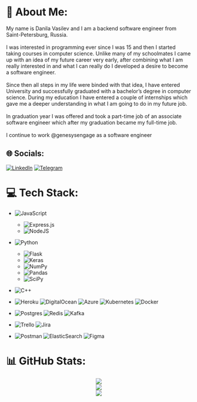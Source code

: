 # 💫 About Me:
My name is Danila Vasilev and I am a backend software engineer from Saint-Petersburg, Russia.<br><br>I was interested in programming ever since I was 15 and then I started taking courses in computer science. Unlike many of my schoolmates I came up with an idea of my future career very early, after combining what I am really interested in and what I can really do I developed a desire to become a software engineer.<br><br>Since then all steps in my life were binded with that idea, I have entered University and successfully graduated with a bachelor’s degree in computer science. During my education I have entered a couple of internships which gave me a deeper understanding in what I am going to do in my future job.<br><br>In graduation year I was offered and took a part-time job of an associate software engineer which after my graduation became my full-time job.<br><br>I continue to work @genesysengage as a software engineer


## 🌐 Socials:
[![LinkedIn](https://img.shields.io/badge/LinkedIn-%230077B5.svg?logo=linkedin&logoColor=white)](https://linkedin.com/in/danila-vasilev-84a56668) [![Telegram](https://img.shields.io/badge/Telegram-2CA5E0?style=flat&logo=telegram)](https://t.me/d0ctr)

# 💻 Tech Stack:
  - ![JavaScript](https://img.shields.io/badge/javascript-%23323330.svg?style=flat&logo=javascript&logoColor=%23F7DF1E) 
    - ![Express.js](https://img.shields.io/badge/express.js-%23404d59.svg?style=flat&logo=express&logoColor=%2361DAFB) 
    - ![NodeJS](https://img.shields.io/badge/node.js-6DA55F?style=flat&logo=node.js&logoColor=white)

  - ![Python](https://img.shields.io/badge/python-3670A0?style=flat&logo=python&logoColor=ffdd54)
    - ![Flask](https://img.shields.io/badge/flask-%23000.svg?style=flat&logo=flask&logoColor=white)
    - ![Keras](https://img.shields.io/badge/Keras-%23D00000.svg?style=flat&logo=Keras&logoColor=white)
    - ![NumPy](https://img.shields.io/badge/numpy-%23013243.svg?style=flat&logo=numpy&logoColor=white)
    - ![Pandas](https://img.shields.io/badge/pandas-%23150458.svg?style=flat&logo=pandas&logoColor=white)
    - ![SciPy](https://img.shields.io/badge/SciPy-%230C55A5.svg?style=flat&logo=scipy&logoColor=%white)

  - ![C++](https://img.shields.io/badge/c++-%2300599C.svg?style=flat&logo=c%2B%2B&logoColor=white)

  - ![Heroku](https://img.shields.io/badge/heroku-%23430098.svg?style=flat&logo=heroku&logoColor=white) ![DigitalOcean](https://img.shields.io/badge/DigitalOcean-%230167ff.svg?style=flat&logo=digitalOcean&logoColor=white) ![Azure](https://img.shields.io/badge/azure-%230072C6.svg?style=flat&logo=azure-devops&logoColor=white) ![Kubernetes](https://img.shields.io/badge/kubernetes-%23326ce5.svg?style=flat&logo=kubernetes&logoColor=white) ![Docker](https://img.shields.io/badge/docker-%230db7ed.svg?style=flat&logo=docker&logoColor=white)
  - ![Postgres](https://img.shields.io/badge/postgres-%23316192.svg?style=flat&logo=postgresql&logoColor=white) ![Redis](https://img.shields.io/badge/redis-%23DD0031.svg?style=flat&logo=redis&logoColor=white) ![Kafka](https://img.shields.io/badge/Kafka-grey?style=flat&logo=apachekafka)
  - ![Trello](https://img.shields.io/badge/Trello-%23026AA7.svg?style=flat&logo=Trello&logoColor=white) ![Jira](https://img.shields.io/badge/jira-%230A0FFF.svg?style=flat&logo=jira&logoColor=white) 
  - ![Postman](https://img.shields.io/badge/Postman-FF6C37?style=flat&logo=postman&logoColor=white) ![ElasticSearch](https://img.shields.io/badge/-ElasticSearch-005571?style=flat&logo=elasticsearch) ![Figma](https://img.shields.io/badge/figma-%23F24E1E.svg?style=flat&logo=figma&logoColor=white)
 
# 📊 GitHub Stats:
<div align="center">
  <img src="https://github-readme-stats.vercel.app/api?username=d0ctr&theme=onedark&hide_border=true&include_all_commits=false&count_private=false"/><br/>
  <img src="https://github-readme-streak-stats.herokuapp.com/?user=d0ctr&theme=onedark&hide_border=true"/><br/>
  <img src="https://github-readme-stats.vercel.app/api/top-langs/?username=d0ctr&theme=onedark&hide_border=true&include_all_commits=false&count_private=false&layout=compact"/><br/>
</div>
